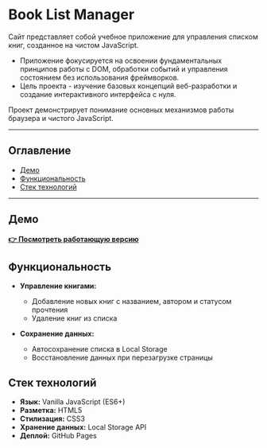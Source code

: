 # Book List Manager

Сайт представляет собой учебное приложение для управления списком книг, созданное на чистом JavaScript.

- Приложение фокусируется на освоении фундаментальных принципов работы с DOM, обработки событий и управления состоянием без использования фреймворков.
- Цель проекта - изучение базовых концепций веб-разработки и создание интерактивного интерфейса с нуля.

Проект демонстрирует понимание основных механизмов работы браузера и чистого JavaScript.

---

## Оглавление

- [Демо](#демо)
- [Функциональность](#функциональность)
- [Стек технологий](#стек-технологий)

---

## Демо

**[👉 Посмотреть работающую версию](https://kalachinskii.github.io/addBookList/)**

## Функциональность

- **Управление книгами:**
  - Добавление новых книг с названием, автором и статусом прочтения
  - Удаление книг из списка

- **Сохранение данных:**
  - Автосохранение списка в Local Storage
  - Восстановление данных при перезагрузке страницы

## Стек технологий

- **Язык:** Vanilla JavaScript (ES6+)
- **Разметка:** HTML5
- **Стилизация:** CSS3
- **Хранение данных:** Local Storage API
- **Деплой:** GitHub Pages
